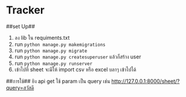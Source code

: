 # Tracker
##set Up##
  1) ลง lib ใน requiments.txt
  2) run `python manage.py makemigrations`
  3) run `python manage.py migrate`
  4) run `python manage.py createsuperuser` แล้วก็สร้าง user
  5) run `python manage.py runserver`
  6) เข้าไปที่ sheet จะมีให้ import csv หรือ excel บลาๆ เข้าไปได้
  
##การใช้##
  ยิง api get ใช้ param เป็น query เช่น http://127.0.0.1:8000/sheet/?query=สวัสดี
